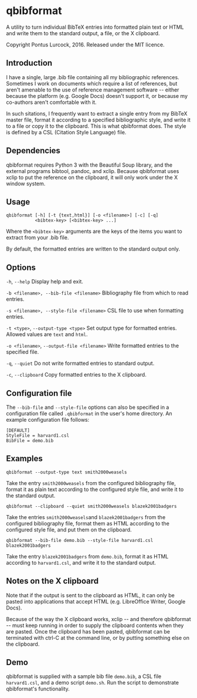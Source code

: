 qbibformat
==========

A utility to turn individual BibTeX entries into formatted plain text or
HTML and write them to the standard output, a file, or the X clipboard.

Copyright Pontus Lurcock, 2016. Released under the MIT licence.

Introduction
------------

I have a single, large .bib file containing all my bibliographic
references. Sometimes I work on documents which require a list of
references, but aren't amenable to the use of reference management
software -- either because the platform (e.g. Google Docs) doesn't
support it, or because my co-authors aren't comfortable with it.

In such sitations, I frequently want to extract a single entry from my
BibTeX master file, format it according to a specified bibliographic
style, and write it to a file or copy it to the clipboard. This is what
qbibformat does. The style is defined by a CSL (Citation Style Language)
file.

Dependencies
------------

qbibformat requires Python 3 with the Beautiful Soup library, and
the external programs bibtool, pandoc, and xclip. Because qbibformat
uses xclip to put the reference on the clipboard, it will only work
under the X window system.

Usage
-----

    qbibformat [-h] [-t {text,html}] [-o <filename>] [-c] [-q]
	           <bibtex-key> [<bibtex-key> ...]

Where the `<bibtex-key>` arguments are the keys of the items you want
to extract from your .bib file.

By default, the formatted entries are written to the standard output
only.

Options
-------

`-h`, `--help` Display help and exit.

`-b <filename>, --bib-file <filename>` Bibliography file from which
to read entries.

`-s <filename>, --style-file <filename>` CSL file to use when formatting
entries.

`-t <type>`, `--output-type <type>` Set output type for formatted
entries. Allowed values are `text` and `html`.

`-o <filename>`, `--output-file <filename>` Write formatted entries to
the specified file.

`-q`, `--quiet` Do not write formatted entries to standard output.

`-c`, `--clipboard` Copy formatted entries to the X clipboard.

Configuration file
------------------

The `--bib-file` and `--style-file` options can also be specified in a
configuration file called `.qbibformat` in the user's home directory.
An example configuration file follows:

    [DEFAULT]
    StyleFile = harvard1.csl
    BibFile = demo.bib

Examples
--------

    qbibformat --output-type text smith2000weasels

Take the entry `smith2000weasels` from the configured bibliography file,
format it as plain text according to the configured style file, and
write it to the standard output.

    qbibformat --clipboard --quiet smith2000weasels blazek2001badgers

Take the entries `smith2000weasels`and `blazek2001badgers` from the
configured bibliography file, format them as HTML according to the
configured style file, and put them on the clipboard.

    qbibformat --bib-file demo.bib --style-file harvard1.csl blazek2001badgers

Take the entry `blazek2001badgers` from `demo.bib`, format it as HTML
according to `harvard1.csl`, and write it to the standard output.

Notes on the X clipboard
------------------------

Note that if the output is sent to the clipboard as HTML, it can only
be pasted into applications that accept HTML (e.g. LibreOffice Writer,
Google Docs).

Because of the way the X clipboard works, xclip -- and therefore
qbibformat -- must keep running in order to supply the clipboard
contents when they are pasted. Once the clipboard has been pasted,
qbibformat can be terminated with ctrl-C at the command line, or by
putting something else on the clipboard.

Demo
----

qbibformat is supplied with a sample bib file `demo.bib`, a CSL file
`harvard1.csl`, and a demo script `demo.sh`. Run the script to
demonstrate qbibformat's functionality.

